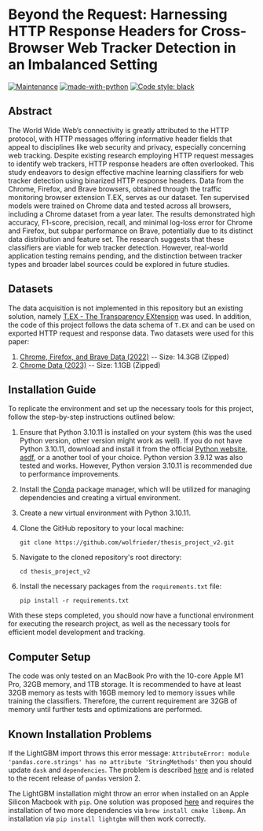 # Beyond the Request: Harnessing HTTP Response Headers for Cross-Browser Web Tracker Detection in an Imbalanced Setting

[![Maintenance](https://img.shields.io/badge/Maintained%3F-yes-green.svg)](https://github.com/wolfrieder/thesis_project_v2/graphs/commit-activity)
[![made-with-python](https://img.shields.io/badge/Made%20with-Python-1f425f.svg)](https://www.python.org/)
[![Code style: black](https://img.shields.io/badge/code%20style-black-000000.svg)](https://github.com/psf/black)

## Abstract

The World Wide Web’s connectivity is greatly attributed to the HTTP protocol,
with HTTP messages offering informative header fields that appeal to disciplines
like web security and privacy, especially concerning web tracking. Despite
existing research employing HTTP request messages to identify web trackers,
HTTP response headers are often overlooked. This study endeavors to design
effective machine learning classifiers for web tracker detection using
binarized HTTP response headers. Data from the Chrome, Firefox, and Brave
browsers, obtained through the traffic monitoring browser extension T.EX, serves
as our dataset. Ten supervised models were trained on Chrome data and tested
across all browsers, including a Chrome dataset from a year later. The results
demonstrated high accuracy, F1-score, precision, recall, and minimal log-loss
error for Chrome and Firefox, but subpar performance on Brave, potentially due
to its distinct data distribution and feature set. The research suggests that
these classifiers are viable for web tracker detection. However, real-world
application testing remains pending, and the distinction between tracker types
and broader label sources could be explored in future studies. 

## Datasets

The data acquisition is not implemented in this repository but an existing
solution, namely [T.EX - The Transparency EXtension](https://github.com/t-ex-tools/t.ex)
was used. In addition, the code of this project follows the data schema of `T.EX`
and can be used on exported HTTP request and response data. 
Two datasets were used for this paper:
1. [Chrome, Firefox, and Brave Data (2022)](https://zenodo.org/record/7123945#.Y8VDEXaZPtU) -- Size: 14.3GB (Zipped)
2. [Chrome Data (2023)](https://zenodo.org/records/11555919) -- Size: 1.1GB (Zipped) 

[//]: # (The list of crawled websites can be found in the `tranco_list_08_12_2022.txt` file.)

## Installation Guide

To replicate the environment and set up the necessary tools for this project,
follow the step-by-step instructions outlined below:

1. Ensure that Python 3.10.11 is installed on your system (this was the used Python version, other version might work as well). If you do not have
   Python 3.10.11, download and install it
   from the official [Python website](https://www.python.org/downloads/),
   [asdf](https://asdf-vm.com), or a another tool of your choice. Python version
   3.9.12 was also tested and works.
   However, Python version 3.10.11 is recommended due to performance
   improvements.

2. Install the [Conda](https://docs.conda.io/en/latest/miniconda.html) package
   manager, which will be utilized for
   managing dependencies and creating a virtual environment.

3. Create a new virtual environment with Python 3.10.11.

4. Clone the GitHub repository to your local machine:
   ```
   git clone https://github.com/wolfrieder/thesis_project_v2.git
   ```

5. Navigate to the cloned repository's root directory:
   ```
   cd thesis_project_v2
   ```

6. Install the necessary packages from the `requirements.txt` file:
   ```
   pip install -r requirements.txt
   ```

With these steps completed, you should now have a functional environment for
executing the research project, as well as
the necessary tools for efficient model development and tracking.

## Computer Setup

The code was only tested on an MacBook Pro with the 10-core Apple M1 Pro, 32GB
memory,
and 1TB storage. It is recommended to have at least 32GB memory as tests with
16GB memory led to memory issues while training the classifiers. Therefore, the
current requirement are 32GB of memory until further tests and optimizations are
performed. 

## Known Installation Problems

If the LightGBM import throws this error message:
`AttributeError: module 'pandas.core.strings' has no attribute 'StringMethods'`
then you should update `dask` and `dependencies`. The problem is described
[here](https://github.com/microsoft/LightGBM/issues/5739) and is related to the
recent release of `pandas` version 2.

The LightGBM installation might throw an error when installed on an Apple
Silicon
Macbook with `pip`. One solution was proposed
[here](https://stackoverflow.com/questions/74566704/cannot-install-lightgbm-3-3-3-on-apple-silicon)
and requires the installation of two more dependencies
via `brew install cmake libomp`.
An installation via `pip install lightgbm` will then work correctly. 